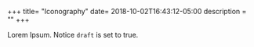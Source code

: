 +++
title= "Iconography"
date= 2018-10-02T16:43:12-05:00
description = ""
+++

Lorem Ipsum.
Notice `draft` is set to true.
